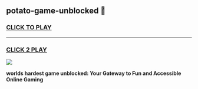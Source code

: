 
## potato-game-unblocked 👋
<h3>
<a href="https://premium.freeplayer.one?title=potato-game-unblocked&ref=14F">CLICK TO PLAY</a></h3>
<hr>

<h3>
<a href="https://premium.freeplayer.one?title=potato-game-unblocked&ref=14F">CLICK 2 PLAY</a>
  
</h3>

<a href="https://premium.freeplayer.one?title=potato-game-unblocked&ref=12F/"><img src="https://clearcache.store/games.png"></a>


**worlds hardest game unblocked: Your Gateway to Fun and Accessible Online Gaming**
